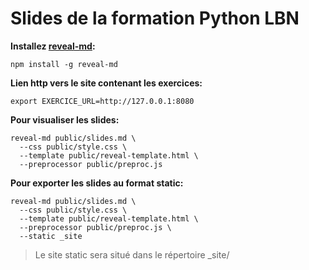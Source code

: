 # Slides de la formation Python LBN

**Installez [reveal-md](https://github.com/webpro/reveal-md):**

```shell
npm install -g reveal-md
```

**Lien http vers le site contenant les exercices:**

```shell
export EXERCICE_URL=http://127.0.0.1:8080
```

**Pour visualiser les slides:**

```shell
reveal-md public/slides.md \
  --css public/style.css \
  --template public/reveal-template.html \
  --preprocessor public/preproc.js
```

**Pour exporter les slides au format static:**

```shell
reveal-md public/slides.md \
  --css public/style.css \
  --template public/reveal-template.html \
  --preprocessor public/preproc.js \
  --static _site
```

> Le site static sera situé dans le répertoire _site/
